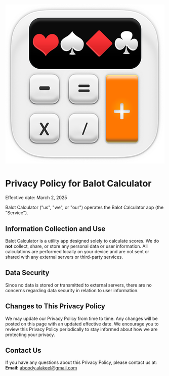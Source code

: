 # ![Balot Calculator Icon](https://github.com/alakeel/balot/raw/main/assets/icon.png)

# Privacy Policy for Balot Calculator

Effective date: March 2, 2025

Balot Calculator ("us", "we", or "our") operates the Balot Calculator app (the "Service").

## Information Collection and Use

Balot Calculator is a utility app designed solely to calculate scores. We do **not** collect, share, or store any personal data or user information. All calculations are performed locally on your device and are not sent or shared with any external servers or third-party services.

## Data Security

Since no data is stored or transmitted to external servers, there are no concerns regarding data security in relation to user information.

## Changes to This Privacy Policy

We may update our Privacy Policy from time to time. Any changes will be posted on this page with an updated effective date. We encourage you to review this Privacy Policy periodically to stay informed about how we are protecting your privacy.

## Contact Us

If you have any questions about this Privacy Policy, please contact us at:
**Email:** aboody.alakeel@gmail.com
